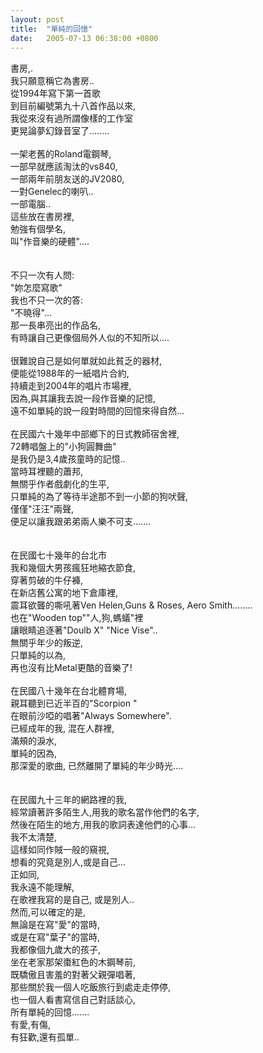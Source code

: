 ```yaml
---
layout: post
title:  "單純的回憶"
date:   2005-07-13 06:38:00 +0800
---
```

<div id="content_all" style="padding : 1px 0 15px; *height : 1%">書房,.<br/>
我只願意稱它為書房..<br/>
從1994年寫下第一首歌<br/>
到目前編號第九十八首作品以來,<br/>
我從來沒有過所謂像樣的工作室<br/>
更晃論夢幻錄音室了........<br/>
<br/>
一架老舊的Roland電鋼琴,<br/>
一部早就應該淘汰的vs840,<br/>
一部兩年前朋友送的JV2080,<br/>
一對Genelec的喇叭..<br/>
一部電腦..<br/>
這些放在書房裡,<br/>
勉強有個學名, <br/>
叫"作音樂的硬體"....<br/>
<br/>
<br/>
不只一次有人問:<br/>
"妳怎麼寫歌"<br/>
我也不只一次的答:<br/>
"不曉得"...<br/>
那一長串亮出的作品名,<br/>
有時讓自己更像個局外人似的不知所以....<br/>
<br/>
很難說自己是如何單就如此貧乏的器材,<br/>
便能從1988年的一紙唱片合約,<br/>
持續走到2004年的唱片市場裡,<br/>
因為,與其讓我去說一段作音樂的記憶,<br/>
遠不如單純的說一段對時間的回憶來得自然...<br/>
<br/>
在民國六十幾年中部鄉下的日式教師宿舍裡, <br/>
72轉唱盤上的"小狗圓舞曲"<br/>
是我仍是3,4歲孩童時的記憶..<br/>
當時耳裡聽的蕭邦,<br/>
無關乎作者戲劇化的生平,<br/>
只單純的為了等待半途那不到一小節的狗吠聲,<br/>
僅僅"汪汪"兩聲,<br/>
便足以讓我跟弟弟兩人樂不可支.......<br/>
<br/>
<br/>
在民國七十幾年的台北市<br/>
我和幾個大男孩瘋狂地縮衣節食,<br/>
穿著剪破的牛仔褲,<br/>
在新店舊公寓的地下倉庫裡,<br/>
震耳欲聾的嘶吼著Ven Helen,Guns &amp; Roses, Aero Smith........<br/>
也在"Wooden top""人,狗,螞蟻"裡<br/>
讓眼睛追逐著"Doulb X" "Nice Vise"..<br/>
無關乎年少的叛逆,<br/>
只單純的以為,<br/>
再也沒有比Metal更酷的音樂了!<br/>
<br/>
在民國八十幾年在台北體育場,<br/>
親耳聽到已近半百的"Scorpion "<br/>
在眼前沙啞的唱著"Always Somewhere".<br/>
已經成年的我, 混在人群裡,<br/>
滿頰的淚水,<br/>
單純的因為,<br/>
那深愛的歌曲, 已然離開了單純的年少時光....<br/>
<br/>
<br/>
在民國九十三年的網路裡的我,<br/>
經常讀著許多陌生人,用我的歌名當作他們的名字,<br/>
然後在陌生的地方,用我的歌詞表達他們的心事...<br/>
我不太清楚,<br/>
這樣如同作賊一般的窺視,<br/>
想看的究竟是別人,或是自己...<br/>
正如同, <br/>
我永遠不能理解,<br/>
在歌裡我寫的是自己, 或是別人..<br/>
然而,可以確定的是,<br/>
無論是在寫"愛"的當時,<br/>
或是在寫"葉子"的當時,<br/>
我都像個九歲大的孩子,<br/>
坐在老家那架棗紅色的木鋼琴前,<br/>
既驕傲且害羞的對著父親彈唱著,<br/>
那些關於我一個人吃飯旅行到處走走停停,<br/>
也一個人看書寫信自己對話談心,<br/>
所有單純的回憶.......<br/>
有愛,有傷,<br/>
有狂歡,還有孤單..<br/>
      <ins class="rmax" data-rmax-space-id="b17bee72a84b468a" data-rmax-space-type="NATIVE" data-target-id="#content_all" data-target-pos="ADD"></ins><script async="async" src="//tenmax-static.cacafly.net/ssp/adsbytenmax.js"></script></div>
